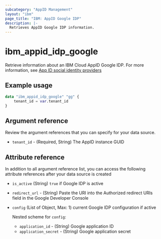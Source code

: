 ```yaml
---
subcategory: "AppID Management"
layout: "ibm"
page_title: "IBM: AppID Google IDP"
description: |-
  Retrieves AppID Google IDP information.
---
```


# ibm_appid_idp_google
Retrieve information about an IBM Cloud AppID Google IDP. For more information, see [App ID social identity providers](https://cloud.ibm.com/docs/appid?topic=appid-social)

## Example usage

```terraform
data "ibm_appid_idp_google" "gg" {
    tenant_id = var.tenant_id   
}
```

## Argument reference
Review the argument references that you can specify for your data source.

- `tenant_id` - (Required, String) The AppID instance GUID

## Attribute reference
In addition to all argument reference list, you can access the following attribute references after your data source is created

- `is_active` (String) `true` if Google IDP is active
- `redirect_url` - (String) Paste the URI into the Authorized redirect URIs field in the Google Developer Console
- `config` (List of Object, Max: 1) current Google IDP configuration if active

  Nested scheme for `config`:
    - `application_id` - (String) Google application ID
    - `application_secret` - (String) Google application secret
